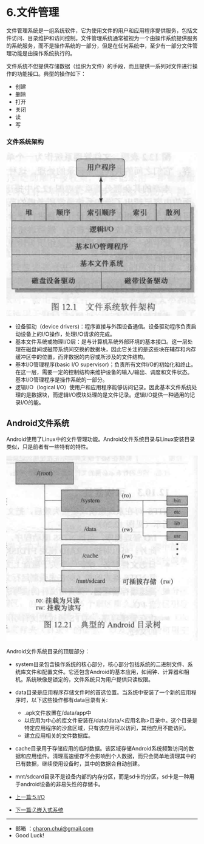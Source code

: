 # 6.文件管理



文件管理系统是一组系统软件，它为使用文件的用户和应用程序提供服务，包括文件访问、目录维护和访问控制。文件管理系统通常被视为一个由操作系统提供服务的系统服务，而不是操作系统的一部分，但是在任何系统中，至少有一部分文件管理功能是由操作系统执行的。



文件系统不但提供存储数据（组织为文件）的手段，而且提供一系列对文件进行操作的功能接口。典型的操作如下：

- 创建
- 删除
- 打开
- 关闭
- 读
- 写



### 文件系统架构

![img](https://raw.githubusercontent.com/CharonChui/Pictures/master/file_system.png?raw=true)





- 设备驱动（device drivers)：程序直接与外围设备通信。设备驱动程序负责启动设备上的I/O操作，处理I/O请求的完成。
- 基本文件系统或物理I/O层：是与计算机系统外部环境的基本接口。这一层处理在磁盘间或磁带系统间交换的数据块，因此它关注的是这些块在辅存和内存缓冲区中的位置，而非数据的内容或所涉及的文件结构。
- 基本I/O管理程序(basic I/O supervisor)；负责所有文件I/O的初始化和终止。在这一层，需要一定的控制结构来维护设备的输入/输出、调度和文件状态。基本I/O管理程序是操作系统的一部分。
- 逻辑I/O（logical I/O）使用户和应用程序能够访问记录。因此基本文件系统处理的是数据块，而逻辑I/O模块处理的是文件记录。逻辑I/O提供一种通用的记录I/O的能。





## Android文件系统

Android使用了Linux中的文件管理功能。Android文件系统目录与Linux安装目录类似，只是前者有一些特有的特性。 

![img](https://raw.githubusercontent.com/CharonChui/Pictures/master/android_file_system.png?raw=true)

Android文件系统目录的顶层部分： 

- system目录包含操作系统的核心部分，核心部分包括系统的二进制文件、系统库文件和配置文件。它还包含Android的基本应用，如闹钟、计算器和相机。系统映像是锁定的，文件系统只为用户提供只读权限。
- data目录是应用程序存储文件时的首选位置。当系统中安装了一个新的应用程序时，以下这些操作都有data目录有关: 
    - .apk文件放置在/data/app中
    - 以应用为中心的库文件安装在/data/data/<应用名称>目录中。这个目录是特定应用程序的沙盒区域，只有该应用可以访问，其他应用不能访问。 
    - 建立应用相关的文件数据库。
- cache目录用于存储应用的临时数据。该区域存储Android系统频繁访问的数据和应用组件。清理高速缓存不会影响到个人数据，而只会简单地清理其中的已有数据，继续使用设备时，其中的数据会自动创建。
- mnt/sdcard目录不是设备内部的内存分区，而是sd卡的分区，sd卡是一种用于android设备的非易失性的存储卡。







- [上一篇:5.I/O](https://github.com/CharonChui/AndroidNote/blob/master/OperatingSystem/5.I:O.md)
- [下一篇:7.嵌入式系统](https://github.com/CharonChui/AndroidNote/blob/master/OperatingSystem/7.%E5%B5%8C%E5%85%A5%E5%BC%8F%E7%B3%BB%E7%BB%9F.md)








---

- 邮箱 ：charon.chui@gmail.com  
- Good Luck! 
